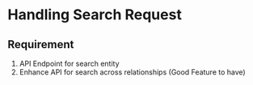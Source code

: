 Handling Search Request
=============================

Requirement
-----------
1. API Endpoint for search entity
2. Enhance API for search across relationships (Good Feature to have)
